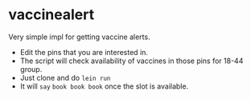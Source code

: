 # vaccinealert

Very simple impl for getting vaccine alerts.
* Edit the pins that you are interested in.
* The script will check availability of vaccines in those pins for 18-44 group.
* Just clone and do `lein run`
* It will `say` `book book book` once the slot is available.
